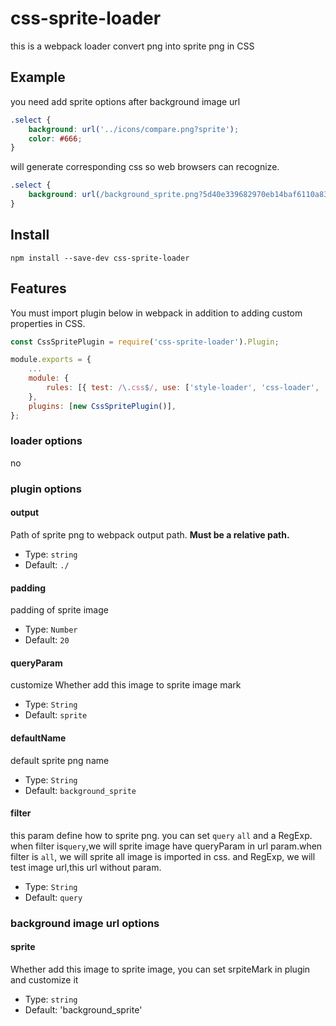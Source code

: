# css-sprite-loader

this is a webpack loader  convert png into sprite png in CSS

## Example
you need add sprite options after background image url

``` css
.select {
    background: url('../icons/compare.png?sprite');
    color: #666;
}
```
will generate corresponding css so web browsers can recognize.

``` css
.select {
    background: url(/background_sprite.png?5d40e339682970eb14baf6110a83ddde) no-repeat;background-position: -100px -0px;
}
```

## Install

``` shell
npm install --save-dev css-sprite-loader
```

## Features

You must import plugin below in webpack in addition to adding custom properties in CSS.

```javascript
const CssSpritePlugin = require('css-sprite-loader').Plugin;

module.exports = {
    ...
    module: {
        rules: [{ test: /\.css$/, use: ['style-loader', 'css-loader', 'css-sprite-loader'] }],
    },
    plugins: [new CssSpritePlugin()],
};
```

### loader options

no

### plugin options

#### output

Path of sprite png to webpack output path. **Must be a relative path.**

- Type: `string`
- Default: `./`

#### padding

padding of sprite image

- Type: `Number`
- Default: `20`

#### queryParam

customize Whether add this image to sprite image mark

- Type: `String`
- Default: `sprite`

#### defaultName

default sprite png name

- Type: `String`
- Default: `background_sprite`

#### filter

this param define how to sprite png. you can set `query` `all` and a RegExp. when filter is`query`,we will sprite image have queryParam in url param.when filter is `all`, we will sprite all image is imported in css. and RegExp, we will test image url,this url without param.

- Type: `String`
- Default: `query`


### background image url options 

#### sprite

Whether add this image to sprite image, you can set srpiteMark in plugin and customize it

- Type: `string`
- Default: 'background_sprite'



